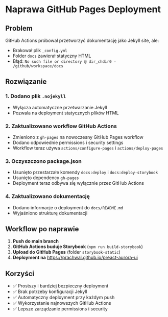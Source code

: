 # Naprawa GitHub Pages Deployment

## Problem

GitHub Actions próbował przetworzyć dokumentację jako Jekyll site, ale:

- Brakował plik `_config.yml`
- Folder `docs` zawierał statyczny HTML
- Błąd: `No such file or directory @ dir_chdir0 - /github/workspace/docs`

## Rozwiązanie

### 1. Dodano plik `.nojekyll`

- Wyłącza automatyczne przetwarzanie Jekyll
- Pozwala na deployment statycznych plików HTML

### 2. Zaktualizowano workflow GitHub Actions

- Zmieniono z `gh-pages` na nowoczesny GitHub Pages workflow
- Dodano odpowiednie permissions i security settings
- Workflow teraz używa `actions/configure-pages` i `actions/deploy-pages`

### 3. Oczyszczono package.json

- Usunięto przestarzałe komendy `docs:deploy` i `docs:deploy-storybook`
- Usunięto dependency `gh-pages`
- Deployment teraz odbywa się wyłącznie przez GitHub Actions

### 4. Zaktualizowano dokumentację

- Dodano informacje o deployment do `docs/README.md`
- Wyjaśniono strukturę dokumentacji

## Workflow po naprawie

1. **Push do main branch**
2. **GitHub Actions buduje Storybook** (`npm run build-storybook`)
3. **Upload do GitHub Pages** (folder `storybook-static`)
4. **Deployment na** https://prachwal.github.io/preact-aurora-ui

## Korzyści

- ✅ Prostszy i bardziej bezpieczny deployment
- ✅ Brak potrzeby konfiguracji Jekyll
- ✅ Automatyczny deployment przy każdym push
- ✅ Wykorzystanie najnowszych GitHub Actions
- ✅ Lepsze zarządzanie permissions i security
